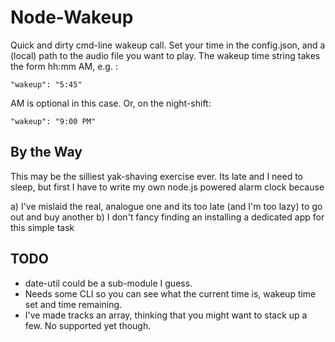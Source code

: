 Node-Wakeup
===========

Quick and dirty cmd-line wakeup call. Set your time in the config.json, and a (local) path to the audio file you want to play.
The wakeup time string takes the form hh:mm AM, e.g. : 

	"wakeup": "5:45"

AM is optional in this case. Or, on the night-shift:

	"wakeup": "9:00 PM"

By the Way
----------

This may be the silliest yak-shaving exercise ever. Its late and I need to sleep, but first I have to write my own node.js powered alarm clock because 

a) I've mislaid the real, analogue one and its too late (and I'm too lazy) to go out and buy another
b) I don't fancy finding an installing a dedicated app for this simple task

TODO
----

* date-util could be a sub-module I guess. 
* Needs some CLI so you can see what the current time is, wakeup time set and time remaining.
* I've made tracks an array, thinking that you might want to stack up a few. No supported yet though.
